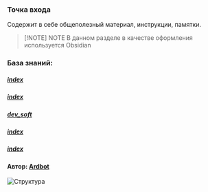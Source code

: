 ### Точка входа

Содержит в себе общеполезный материал, инструкции, памятки.

> [!NOTE] NOTE
> В данном разделе в качестве оформления используется Obsidian
### База знаний:

##### [index](projects/soft/index.md)
##### [index](projects/device/index.md)
##### [dev_soft](projects/development/dev_soft.md)
##### [index](projects/development/index.md)
##### [index](projects/info/index.md)

#### Автор: [Ardbot](https://github.com/Ardbot)

![Структура](Структура.canvas)